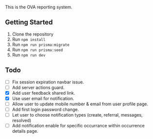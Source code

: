 This is the OVA reporting system.

## Getting Started

1. Clone the repository
2. Run `npm install`
3. Run `npm run prisma:migrate`
4. Run `npm run prisma:seed`
5. Run `npm run dev`

## Todo

- [ ] Fix session expiration navbar issue.
- [ ] Add server actions guard.
- [x] Add user feedback shared link.
- [x] Use user email for notification.
- [ ] Allow user to update mobile number & email from user profile page.
- [ ] Add first login password change.
- [ ] Let user to choose notification types (create, referral, messages, resolved)
- [ ] Add notification enable for specific occurrance within occurrence details page.
